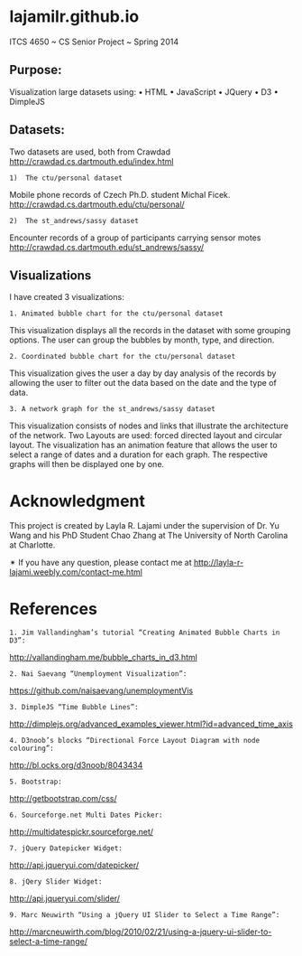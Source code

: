 lajamilr.github.io
==================
ITCS 4650 ~ CS Senior Project ~ Spring 2014

Purpose:
--------  
Visualization large datasets using:
	•	HTML
	•	JavaScript
	•	JQuery
	•	D3
	•	DimpleJS

Datasets:
---------
Two datasets are used, both from Crawdad
http://crawdad.cs.dartmouth.edu/index.html

	1)	The ctu/personal dataset
Mobile phone records of Czech Ph.D. student Michal Ficek.
http://crawdad.cs.dartmouth.edu/ctu/personal/

	2)	The st_andrews/sassy dataset
Encounter records of a group of participants carrying sensor motes
http://crawdad.cs.dartmouth.edu/st_andrews/sassy/

Visualizations
--------------
I have created 3 visualizations:

	1. Animated bubble chart for the ctu/personal dataset
This visualization displays all the records in the dataset with some grouping options. The user can group the bubbles by month, type, and direction.

	2. Coordinated bubble chart for the ctu/personal dataset
This visualization gives the user a day by day analysis of the records by allowing the user to filter out the data based on the date and the type of data.

	3. A network graph for the st_andrews/sassy dataset
This visualization consists of nodes and links that illustrate the architecture of the network. Two Layouts are used: forced directed layout and circular layout. The visualization has an animation feature that allows the user to select a range of dates and a duration for each graph. The respective graphs will then be displayed one by one.

Acknowledgment
==============
This project is created by Layla R. Lajami under the supervision of Dr. Yu Wang and his PhD Student Chao Zhang at The University of North Carolina at Charlotte.

✴ If you have any question, please contact me at http://layla-r-lajami.weebly.com/contact-me.html


References
==========
	1. Jim Vallandingham’s tutorial “Creating Animated Bubble Charts in D3”: 
http://vallandingham.me/bubble_charts_in_d3.html

	2. Nai Saevang “Unemployment Visualization”: 
https://github.com/naisaevang/unemploymentVis

	3. DimpleJS “Time Bubble Lines”: 
http://dimplejs.org/advanced_examples_viewer.html?id=advanced_time_axis

	4. D3noob’s blocks “Directional Force Layout Diagram with node colouring”: 
http://bl.ocks.org/d3noob/8043434

	5. Bootstrap: 
http://getbootstrap.com/css/

	6. Sourceforge.net Multi Dates Picker: 
http://multidatespickr.sourceforge.net/

	7. jQuery Datepicker Widget: 
http://api.jqueryui.com/datepicker/

	8. jQery Slider Widget: 
http://api.jqueryui.com/slider/

	9. Marc Neuwirth “Using a jQuery UI Slider to Select a Time Range”: 
http://marcneuwirth.com/blog/2010/02/21/using-a-jquery-ui-slider-to-select-a-time-range/